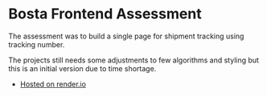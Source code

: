# Bosta Frontend Assessment

The assessment was to build a single page for shipment tracking using tracking number.

The projects still needs some adjustments to few algorithms and styling but this is an initial version due to time shortage.

- [Hosted on render.io](https://bosta-frontend-assessment.onrender.com/?tracking-number=67151313)
